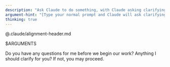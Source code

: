 ```yaml
---
description: "Ask Claude to do something, with Claude asking clarifying questions if needed"
argument-hint: "[Type your normal prompt and Claude will ask clarifying questions if needed]"
thinking: true
---
```


@.claude/alignment-header.md

$ARGUMENTS

Do you have any questions for me before we begin our work? Anything I should clarify for you? If not, you may proceed.
